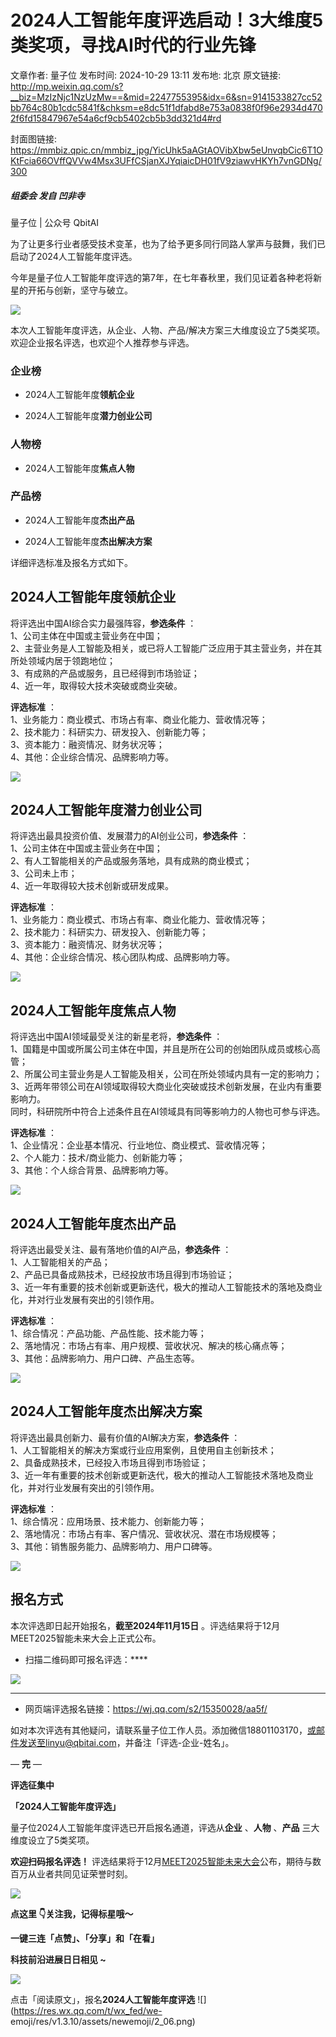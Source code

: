 # 2024人工智能年度评选启动！3大维度5类奖项，寻找AI时代的行业先锋

文章作者: 量子位
发布时间: 2024-10-29 13:11
发布地: 北京
原文链接: http://mp.weixin.qq.com/s?__biz=MzIzNjc1NzUzMw==&mid=2247755395&idx=6&sn=9141533827cc52bb764c80b1cdc5841f&chksm=e8dc51f1dfabd8e753a0838f0f96e2934d4702f6fd15847967e54a6cf9cb5402cb5b3dd321d4#rd

封面图链接: https://mmbiz.qpic.cn/mmbiz_jpg/YicUhk5aAGtAOVibXbw5eUnvqbCic6T1OKtFcia66OVffQVVw4Msx3UFfCSjanXJYqiaicDH01fV9ziawvHKYh7vnGDNg/300

##### 组委会 发自 凹非寺  
量子位 | 公众号 QbitAI

为了让更多行业者感受技术变革，也为了给予更多同行同路人掌声与鼓舞，我们已启动了2024人工智能年度评选。

今年是量子位人工智能年度评选的第7年，在七年春秋里，我们见证着各种老将新星的开拓与创新，坚守与破立。

![](https://mmbiz.qpic.cn/mmbiz_png/YicUhk5aAGtAOVibXbw5eUnvqbCic6T1OKt1Vjl8U3Vrmm7ebwmFojTrlib3yQGeewREhGl5FII94IKHayFTDnV3tA/640?wx_fmt=png&from=appmsg)

本次人工智能年度评选，从企业、人物、产品/解决方案三大维度设立了5类奖项。欢迎企业报名评选，也欢迎个人推荐参与评选。

### 企业榜

  * 2024人工智能年度**领航企业**

  * 2024人工智能年度**潜力创业公司**

### 人物榜

  * 2024人工智能年度**焦点人物**

### 产品榜

  * 2024人工智能年度**杰出产品**

  * 2024人工智能年度**杰出解决方案**

详细评选标准及报名方式如下。

## 2024人工智能年度领航企业

将评选出中国AI综合实力最强阵容，**参选条件** ：  
1、公司主体在中国或主营业务在中国；  
2、主营业务是人工智能及相关，或已将人工智能广泛应用于其主营业务，并在其所处领域内居于领跑地位；  
3、有成熟的产品或服务，且已经得到市场验证；  
4、近一年，取得较大技术突破或商业突破。

**评选标准** ：  
1、业务能力：商业模式、市场占有率、商业化能力、营收情况等；  
2、技术能力：科研实力、研发投入、创新能力等；  
3、资本能力：融资情况、财务状况等；  
4、其他：企业综合情况、品牌影响力等。

![](https://mmbiz.qpic.cn/mmbiz_png/YicUhk5aAGtDfN365G5W4jOorsPW93ogU4Ev6ulmiaKFh4RfyoCntPefIFtaHpkY7e1NG78nfRHjq47Xf5fPZ6pw/640?wx_fmt=png&from=appmsg)

## 2024人工智能年度潜力创业公司

将评选出最具投资价值、发展潜力的AI创业公司，**参选条件** ：  
1、公司主体在中国或主营业务在中国；  
2、有人工智能相关的产品或服务落地，具有成熟的商业模式；  
3、公司未上市；  
4、近一年取得较大技术创新或研发成果。

**评选标准** ：  
1、业务能力：商业模式、市场占有率、商业化能力、营收情况等；  
2、技术能力：科研实力、研发投入、创新能力等；  
3、资本能力：融资情况、财务状况等；  
4、其他：企业综合情况、核心团队构成、品牌影响力等。

![](https://mmbiz.qpic.cn/mmbiz_png/YicUhk5aAGtDfN365G5W4jOorsPW93ogUleDSRqLaLZdfN6UJ63gGovmLOp6dia0xbvVVm2nrrhq4c4aIibsYBUbQ/640?wx_fmt=png&from=appmsg)

## 2024人工智能年度焦点人物

将评选出中国AI领域最受关注的新星老将，**参选条件** ：  
1、国籍是中国或所属公司主体在中国，并且是所在公司的创始团队成员或核心高管；  
2、所属公司主营业务是人工智能及相关，公司在所处领域内具有一定的影响力；  
3、近两年带领公司在AI领域取得较大商业化突破或技术创新发展，在业内有重要影响力。  
同时，科研院所中符合上述条件且在AI领域具有同等影响力的人物也可参与评选。

**评选标准** ：  
1、企业情况：企业基本情况、行业地位、商业模式、营收情况等；  
2、个人能力：技术/商业能力、创新能力等；  
3、其他：个人综合背景、品牌影响力等。

![](https://mmbiz.qpic.cn/mmbiz_png/YicUhk5aAGtDfN365G5W4jOorsPW93ogU5DCQ4dYnvDqdRMR8C7DVEDJ8CZxJEmS5twJ9w5cfMBAbb3dyOGntIw/640?wx_fmt=png&from=appmsg)

## 2024人工智能年度杰出产品

将评选出最受关注、最有落地价值的AI产品，**参选条件** ：  
1、人工智能相关的产品；  
2、产品已具备成熟技术，已经投放市场且得到市场验证；  
3、近一年有重要的技术创新或更新迭代，极大的推动人工智能技术的落地及商业化，并对行业发展有突出的引领作用。

**评选标准** ：  
1、综合情况：产品功能、产品性能、技术能力等；  
2、落地情况：市场占有率、用户规模、营收状况、解决的核心痛点等；  
3、其他：品牌影响力、用户口碑、产品生态等。

![](https://mmbiz.qpic.cn/mmbiz_png/YicUhk5aAGtDfN365G5W4jOorsPW93ogUyicq1uoQTM3wHj6DmNYvz1NSlqicicKSJlh9YkYdV95aibbJ8iaDlFJmsbQ/640?wx_fmt=png&from=appmsg)

## 2024人工智能年度杰出解决方案

将评选出最具创新力、最有价值的AI解决方案，**参选条件** ：  
1、人工智能相关的解决方案或行业应用案例，且使用自主创新技术；  
2、具备成熟技术，已经投入市场且得到市场验证；  
3、近一年有重要的技术创新或更新迭代，极大的推动人工智能技术落地及商业化，并对行业发展有突出的引领作用。

**评选标准** ：  
1、综合情况：应用场景、技术能力、创新能力等；  
2、落地情况：市场占有率、客户情况、营收状况、潜在市场规模等；  
3、其他：销售服务能力、品牌影响力、用户口碑等。

![](https://mmbiz.qpic.cn/mmbiz_png/YicUhk5aAGtDfN365G5W4jOorsPW93ogUbTx1zzdsj5dzakB0aGUw9o9EicENgGgeSEic73hsOqm7qBozySzq8Vmw/640?wx_fmt=png&from=appmsg)

## 报名方式

本次评选即日起开始报名，**截至2024年11月15日** 。评选结果将于12月MEET2025智能未来大会上正式公布。

  * 扫描二维码即可报名评选：****

![](https://mmbiz.qpic.cn/mmbiz_png/YicUhk5aAGtDYicjZLciaE0CiaF6b8BCk1tvd2Tw3ZxRVp1JiaxSUOu5t6ktZl9h3XZnx30iaiaU9GktMfCp8MicO4CfAA/640?wx_fmt=png&from=appmsg)

********

  * 网页端评选报名链接：https://wj.qq.com/s2/15350028/aa5f/

如对本次评选有其他疑问，请联系量子位工作人员。添加微信18801103170，或邮件发送至linyu@qbitai.com，并备注「评选-企业-姓名」。

— **完** —

**评选征集中**

**「2024人工智能年度评选」**

量子位2024人工智能年度评选已开启报名通道，评选从**企业** 、**人物** 、**产品** 三大维度设立了5类奖项。

**欢迎扫码报名评选！**
评选结果将于12月[MEET2025智能未来大会](http://mp.weixin.qq.com/s?__biz=MzIzNjc1NzUzMw==&mid=2247749708&idx=1&sn=0e6ac7c30e9cbc392d126127ffc5e2fc&chksm=e8dfa73edfa82e28c84ec0e4eeaabbae6634626284f0b830e5fa097dc98e9acb04e7ad060608&scene=21#wechat_redirect)公布，期待与数百万从业者共同见证荣誉时刻。

![](https://mmbiz.qpic.cn/mmbiz_png/YicUhk5aAGtAOVibXbw5eUnvqbCic6T1OKtFJzFhIdiauXic5xgYVG2LogYPX94d9GO5yiaQKicPFPUwgM30w350XNfIQ/640?wx_fmt=png&from=appmsg)

**点这里 👇关注我，记得标星哦～**

**一键三连「点赞」、「分享」和「在看」**

**科技前沿进展日日相见 ~**

![](https://mmbiz.qpic.cn/mmbiz_svg/g9RQicMD01M0tYoRQT2cMQRmPS5ZDyrrfzeksiay90KaDzlGBH61icqHxmgFKfvfXtVuwTHV740CDLAaXU1LIfZyoJEpYKcRIiaE/640?wx_fmt=svg)

点击「阅读原文」，报名**2024人工智能年度评选** ![](https://res.wx.qq.com/t/wx_fed/we-
emoji/res/v1.3.10/assets/newemoji/2_06.png)

